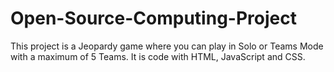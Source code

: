 # Open-Source-Computing-Project
This project is a Jeopardy game where you can play in Solo or Teams Mode with a maximum of 5 Teams. It is code with HTML, JavaScript and CSS.
